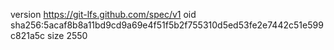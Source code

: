 version https://git-lfs.github.com/spec/v1
oid sha256:5acaf8b8a11bd9cd9a69e4f51f5b2f755310d5ed53fe2e7442c51e599c821a5c
size 2550
